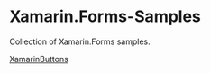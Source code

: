 # Xamarin.Forms-Samples
Collection of Xamarin.Forms samples.

[XamarinButtons](https://github.com/AppsLab2019/Xamarin.Forms-Samples/tree/master/XamarinButtons)
